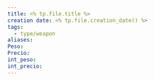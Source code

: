 ```yaml
---
title: <% tp.file.title %>
creation date: <% tp.file.creation_date() %>
tags:
  - type/weapon
aliases: 
Peso: 
Precio: 
int_peso: 
int_precio:
---
```

